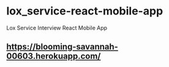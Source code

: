 # lox_service-react-mobile-app
Lox Service Interview React Mobile App 

## https://blooming-savannah-00603.herokuapp.com/
